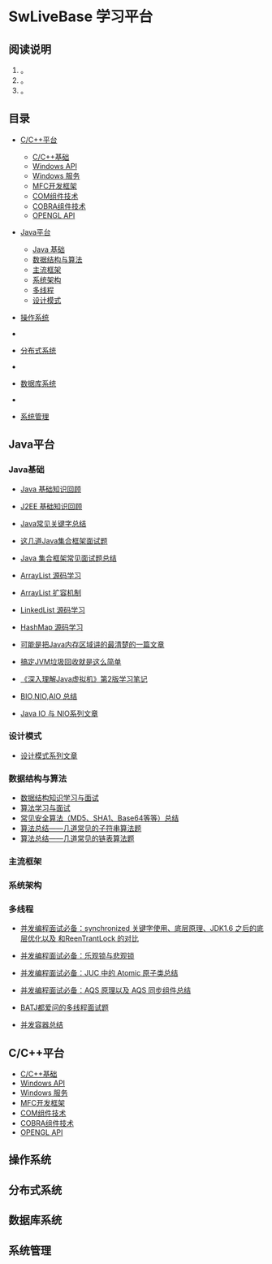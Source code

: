 # SwLiveBase 学习平台



## 阅读说明
1. 。
2. 。
3. 。

## 目录

* [C/C++平台](#C/C++平台)
  * [C/C++基础](#C/C++基础)
  * [Windows API](#WindowsAPI)
  * [Windows 服务](#Windows服务)
  * [MFC开发框架](#MFC开发框架)
  * [COM组件技术](#COM组件技术)
  * [COBRA组件技术](#COBRA组件技术)
  * [OPENGL API](#OPENGLAPI)

* [Java平台](#java平台)
  * [Java 基础](#Java基础)
  * [数据结构与算法](#数据结构与算法)
  * [主流框架](#主流框架)
  * [系统架构](#系统架构)
  * [多线程](#多线程)
  * [设计模式](#设计模式)

* [操作系统](#操作系统)
*
* [分布式系统](#分布式系统)
*
* [数据库系统](#数据库系统)
*
* [系统管理](#系统管理)


## Java平台
### Java基础
* [Java 基础知识回顾](https://github.com/songweifly/SwLiveBase/blob/master/Java平台/Java基础/Java基础知识.md)
* [J2EE 基础知识回顾](https://github.com/songweifly/SwLiveBase/blob/master/Java平台/Java基础/J2EE基础知识.md)
* [Java常见关键字总结](https://github.com/songweifly/SwLiveBase/blob/master/Java平台/Java基础/final、static、this、super.md)

* [这几道Java集合框架面试题](https://github.com/songweifly/SwLiveBase/blob/master/Java平台/Java基础/这几道Java集合框架面试题几乎必问.md)
* [Java 集合框架常见面试题总结](https://github.com/songweifly/SwLiveBase/blob/master/Java平台/Java基础/Java集合框架常见面试题总结.md)
* [ArrayList 源码学习](https://github.com/songweifly/SwLiveBase/blob/master/Java平台/Java基础/ArrayList.md)
* [ArrayList 扩容机制](https://github.com/songweifly/SwLiveBase/blob/master/Java平台/Java基础/ArrayList-Grow.md)
* [LinkedList 源码学习](https://github.com/songweifly/SwLiveBase/blob/master/Java平台/Java基础/LinkedList.md)
* [HashMap 源码学习](https://github.com/songweifly/SwLiveBase/blob/master/Java平台/Java基础/HashMap.md)

* [可能是把Java内存区域讲的最清楚的一篇文章](https://github.com/songweifly/SwLiveBase/blob/master/Java平台/Java基础/可能是把Java内存区域讲的最清楚的一篇文章.md)
* [搞定JVM垃圾回收就是这么简单](https://github.com/songweifly/SwLiveBase/blob/master/Java平台/Java基础/搞定JVM垃圾回收就是这么简单.md)
* [《深入理解Java虚拟机》第2版学习笔记](https://github.com/songweifly/SwLiveBase/blob/master/Java平台/Java基础/Java虚拟机（jvm）.md)

* [BIO,NIO,AIO 总结 ](https://github.com/songweifly/SwLiveBase/blob/master/Java%E5%B9%B3%E5%8F%B0/Java%E5%9F%BA%E7%A1%80/BIO%2CNIO%2CAIO%20summary.md)
* [Java IO 与 NIO系列文章](https://github.com/songweifly/SwLiveBase/blob/master/Java平台/Java基础/Java%20IO与NIO.md)

### 设计模式

* [设计模式系列文章](https://github.com/songweifly/SwLiveBase/blob/master/Java平台/设计模式//设计模式.md)

### 数据结构与算法

* [数据结构知识学习与面试](https://github.com/songweifly/SwLiveBase/blob/master/Java平台/数据结构与算法/数据结构.md)
* [算法学习与面试](https://github.com/songweifly/SwLiveBase/blob/master/Java平台/数据结构与算法/算法.md)
* [常见安全算法（MD5、SHA1、Base64等等）总结](https://github.com/songweifly/SwLiveBase/blob/master/Java平台/数据结构与算法/常见安全算法（MD5、SHA1、Base64等等）总结.md)
* [算法总结——几道常见的子符串算法题 ](https://github.com/songweifly/SwLiveBase/blob/master/Java平台/数据结构与算法/搞定BAT面试——几道常见的子符串算法题.md)
* [算法总结——几道常见的链表算法题 ](https://github.com/songweifly/SwLiveBase/blob/master/Java平台/数据结构与算法/Leetcode-LinkList1.md)

### 主流框架

### 系统架构

### 多线程
* [并发编程面试必备：synchronized 关键字使用、底层原理、JDK1.6 之后的底层优化以及 和ReenTrantLock 的对比](https://github.com/songweifly/SwLiveBase/blob/master/Java平台/多线程/synchronized.md)

* [并发编程面试必备：乐观锁与悲观锁](https://github.com/songweifly/SwLiveBase/blob/master/Java平台/多线程/面试必备之乐观锁与悲观锁.md)
* [并发编程面试必备：JUC 中的 Atomic 原子类总结](https://github.com/songweifly/SwLiveBase/blob/master/Java平台/多线程/Atomic.md)
* [并发编程面试必备：AQS 原理以及 AQS 同步组件总结](https://github.com/songweifly/SwLiveBase/blob/master/Java平台/多线程/AQS.md)

* [BATJ都爱问的多线程面试题](https://github.com/songweifly/SwLiveBase/blob/master/Java平台/多线程/BATJ都爱问的多线程面试题.md)
* [并发容器总结](https://github.com/songweifly/SwLiveBase/blob/master/Java平台/多线程/并发容器总结.md)




## C/C++平台
* [C/C++基础]()
* [Windows API]()
* [Windows 服务]()
* [MFC开发框架]()
* [COM组件技术]()
* [COBRA组件技术]()
* [OPENGL API]()



## 操作系统

## 分布式系统

## 数据库系统

## 系统管理
